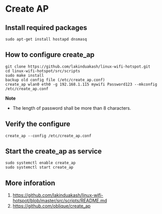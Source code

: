# Create AP

## Install required packages

```
sudo apt-get install hostapd dnsmasq
```

## How to configure create_ap

```
git clone https://github.com/lakinduakash/linux-wifi-hotspot.git
cd linux-wifi-hotspot/src/scripts
sudo make install
backup old config file (/etc/create_ap.conf)
create_ap wlan0 eth0 -g 192.168.1.115 mywifi Password123 --mkconfig /etc/create_ap.conf
```

**Note**

* The length of password shall be more than 8 characters.

## Verify the configure

```
create_ap --config /etc/create_ap.conf
```

## Start the create_ap as service

```
sudo systemctl enable create_ap
sudo systemctl start create_ap
```

## More inforation

1. https://github.com/lakinduakash/linux-wifi-hotspot/blob/master/src/scripts/README.md
2. https://github.com/oblique/create_ap